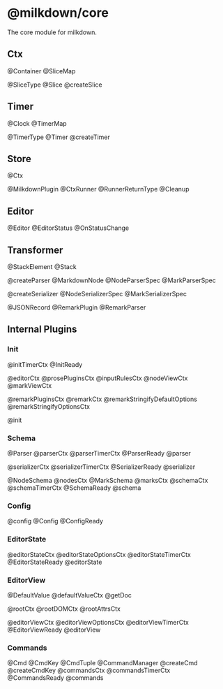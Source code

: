 # @milkdown/core

The core module for milkdown.

## Ctx

@Container
@SliceMap

@SliceType
@Slice
@createSlice

## Timer

@Clock
@TimerMap

@TimerType
@Timer
@createTimer

## Store

@Ctx

@MilkdownPlugin
@CtxRunner
@RunnerReturnType
@Cleanup

## Editor

@Editor
@EditorStatus
@OnStatusChange

## Transformer

@StackElement
@Stack

@createParser
@MarkdownNode
@NodeParserSpec
@MarkParserSpec

@createSerializer
@NodeSerializerSpec
@MarkSerializerSpec

@JSONRecord
@RemarkPlugin
@RemarkParser

## Internal Plugins

### Init

@initTimerCtx
@InitReady

@editorCtx
@prosePluginsCtx
@inputRulesCtx
@nodeViewCtx
@markViewCtx

@remarkPluginsCtx
@remarkCtx
@remarkStringifyDefaultOptions
@remarkStringifyOptionsCtx

@init

### Schema

@Parser
@parserCtx
@parserTimerCtx
@ParserReady
@parser

@serializerCtx
@serializerTimerCtx
@SerializerReady
@serializer

@NodeSchema
@nodesCtx
@MarkSchema
@marksCtx
@schemaCtx
@schemaTimerCtx
@SchemaReady
@schema

### Config

@config
@Config
@ConfigReady

### EditorState

@editorStateCtx
@editorStateOptionsCtx
@editorStateTimerCtx
@EditorStateReady
@editorState

### EditorView

@DefaultValue
@defaultValueCtx
@getDoc

@rootCtx
@rootDOMCtx
@rootAttrsCtx

@editorViewCtx
@editorViewOptionsCtx
@editorViewTimerCtx
@EditorViewReady
@editorView

### Commands

@Cmd
@CmdKey
@CmdTuple
@CommandManager
@createCmd
@createCmdKey
@commandsCtx
@commandsTimerCtx
@CommandsReady
@commands
